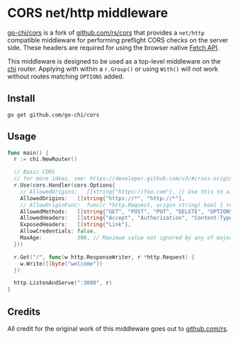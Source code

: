 # CORS net/http middleware

[go-chi/cors](https://github.com/go-chi/cors) is a fork of [github.com/rs/cors](https://github.com/rs/cors) that
provides a `net/http` compatible middleware for performing preflight CORS checks on the server side. These headers
are required for using the browser native [Fetch API](https://developer.mozilla.org/en-US/docs/Web/API/Fetch_API).

This middleware is designed to be used as a top-level middleware on the [chi](https://github.com/go-chi/chi) router.
Applying with within a `r.Group()` or using `With()` will not work without routes matching `OPTIONS` added.

## Install

`go get github.com/go-chi/cors`

## Usage

```go
func main() {
  r := chi.NewRouter()

  // Basic CORS
  // for more ideas, see: https://developer.github.com/v3/#cross-origin-resource-sharing
  r.Use(cors.Handler(cors.Options{
    // AllowedOrigins:   []string{"https://foo.com"}, // Use this to allow specific origin hosts
    AllowedOrigins:   []string{"https://*", "http://*"},
    // AllowOriginFunc:  func(r *http.Request, origin string) bool { return true },
    AllowedMethods:   []string{"GET", "POST", "PUT", "DELETE", "OPTIONS"},
    AllowedHeaders:   []string{"Accept", "Authorization", "Content-Type", "X-CSRF-Token"},
    ExposedHeaders:   []string{"Link"},
    AllowCredentials: false,
    MaxAge:           300, // Maximum value not ignored by any of major browsers
  }))

  r.Get("/", func(w http.ResponseWriter, r *http.Request) {
    w.Write([]byte("welcome"))
  })

  http.ListenAndServe(":3000", r)
}
```

## Credits

All credit for the original work of this middleware goes out to [github.com/rs](github.com/rs).
